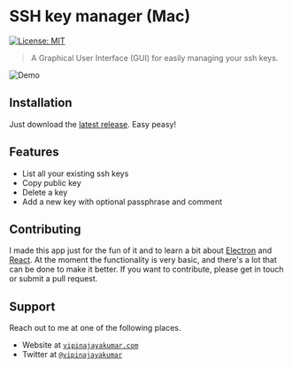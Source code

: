 
# SSH key manager (Mac)
[![License: MIT](https://img.shields.io/badge/License-MIT-yellow.svg)](https://opensource.org/licenses/MIT)

> A Graphical User Interface (GUI) for easily managing your ssh keys.

![Demo](../assets/demo.gif)

## Installation

Just download the <a href="/bluprince13/ssh-key-manager/releases/latest/" target="_blank">latest
release</a>. Easy peasy!

## Features

-   List all your existing ssh keys
-   Copy public key
-   Delete a key
-   Add a new key with optional passphrase and comment

## Contributing

I made this app just for the fun of it and to learn a bit about [Electron](https://electronjs.org/) and
[React](https://reactjs.org/). At the moment the functionality is very basic, and there's a lot that can
be done to make it better. If you want to contribute, please get in touch or submit a
pull request.

## Support

Reach out to me at one of the following places. 

-   Website at <a href="https://vipinajayakumar.com" target="_blank">`vipinajayakumar.com`</a>
-   Twitter at <a href="https://twitter.com/vipinajayakumar" target="_blank">`@vipinajayakumar`</a>
